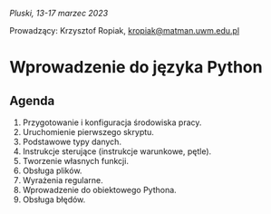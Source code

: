 _Pluski, 13-17 marzec 2023_

Prowadzący: Krzysztof Ropiak, kropiak@matman.uwm.edu.pl

# Wprowadzenie do języka Python


## Agenda

1. Przygotowanie i konfiguracja środowiska pracy.
2. Uruchomienie pierwszego skryptu.
3. Podstawowe typy danych.
4. Instrukcje sterujące (instrukcje warunkowe, pętle).
5. Tworzenie własnych funkcji. 
6. Obsługa plików.
7. Wyrażenia regularne.
8. Wprowadzenie do obiektowego Pythona.
9. Obsługa błędów.